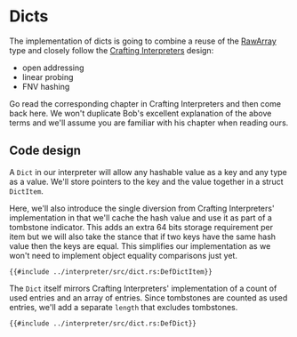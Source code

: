 # Dicts

The implementation of dicts is going to combine a reuse of the
[RawArray](./chapter-interp-arrays.md)
type and closely follow the [Crafting Interpreters][1] design:

* open addressing
* linear probing
* FNV hashing

Go read the corresponding chapter in Crafting Interpreters and then come
back here. We won't duplicate Bob's excellent explanation of the above
terms and we'll assume you are familiar with his chapter when reading
ours.


## Code design

A `Dict` in our interpreter will allow any hashable value as a key and any
type as a value. We'll store pointers to the key and the value together in
a struct `DictItem`.

Here, we'll also introduce the single diversion from
Crafting Interpreters' implementation in that we'll cache the hash value and
use it as part of a tombstone indicator. This adds an extra 64 bits storage
requirement per item but we will also take the stance that if two keys have
the same hash value then the keys are equal. This simplifies our implementation
as we won't need to implement object equality comparisons just yet.

```rust,ignore
{{#include ../interpreter/src/dict.rs:DefDictItem}}
```

The `Dict` itself mirrors Crafting Interpreters' implementation of a count of
used entries and an array of entries. Since tombstones are counted as used
entries, we'll add a separate `length` that excludes tombstones.

```rust,ignore
{{#include ../interpreter/src/dict.rs:DefDict}}
```




[1]: http://craftinginterpreters.com/hash-tables.html
